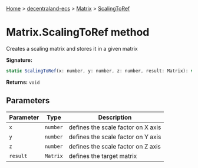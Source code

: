 [Home](./index) &gt; [decentraland-ecs](./decentraland-ecs.md) &gt; [Matrix](./decentraland-ecs.matrix.md) &gt; [ScalingToRef](./decentraland-ecs.matrix.scalingtoref.md)

# Matrix.ScalingToRef method

Creates a scaling matrix and stores it in a given matrix

**Signature:**
```javascript
static ScalingToRef(x: number, y: number, z: number, result: Matrix): void;
```
**Returns:** `void`

## Parameters

|  Parameter | Type | Description |
|  --- | --- | --- |
|  `x` | `number` | defines the scale factor on X axis |
|  `y` | `number` | defines the scale factor on Y axis |
|  `z` | `number` | defines the scale factor on Z axis |
|  `result` | `Matrix` | defines the target matrix |

